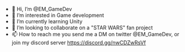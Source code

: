 - 👋 Hi, I’m @EM_GameDev
- 👀 I’m interested in Game development
- 🌱 I’m currently learning Unity
- 💞️ I’m looking to collaborate on a "STAR WARS" fan project
- 📫 How to reach me you send me a DM on twitter @EM_GameDev, 
     or join my discord server https://discord.gg/nwCDZwRsVf 

<!---
ensn8/ensn8 is a ✨ special ✨ repository because its `README.md` (this file) appears on your GitHub profile.
You can click the Preview link to take a look at your changes.
--->
